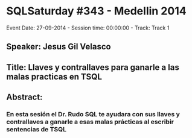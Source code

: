 # SQLSaturday #343 - Medellin 2014
Event Date: 27-09-2014 - Session time: 00:00:00 - Track: Track 1
## Speaker: Jesus Gil Velasco
## Title: Llaves y contrallaves para ganarle a las malas practicas en TSQL
## Abstract:
### En esta sesión el Dr. Rudo SQL te ayudara con sus llaves y contrallaves a ganarle a esas malas prácticas al escribir sentencias de TSQL
